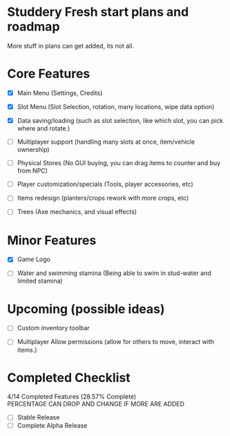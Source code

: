 # Studdery Fresh start plans and roadmap
More stuff in plans can get added, its not all.


# Core Features
- [X] Main Menu (Settings, Credits)
- [X] Slot Menu (Slot Selection, rotation, many locations, wipe data option)
- [X] Data saving/loading (such as slot selection, like which slot, you can pick where and rotate.)
- [ ] Multiplayer support (handling many slots at once, item/vehicle ownership)
- [ ] Physical Stores (No GUI buying, you can drag items to counter and buy from NPC)
- [ ] Player customization/specials (Tools, player accessories, etc)
- [ ] Items redesign (planters/crops rework with more crops, etc)
- [ ] Trees (Axe mechanics, and visual effects)


# Minor Features
- [X] Game Logo
- [ ] Water and swimming stamina (Being able to swim in stud-water and limited stamina)
      

# Upcoming (possible ideas)
- [ ] Custom inventory toolbar
- [ ] Multiplayer Allow permissions (allow for others to move, interact with items.)


# Completed Checklist
4/14 Completed Features (28.57% Complete)\
PERCENTAGE CAN DROP AND CHANGE IF MORE ARE ADDED
- [ ] Stable Release
- [ ] Complete Alpha Release
